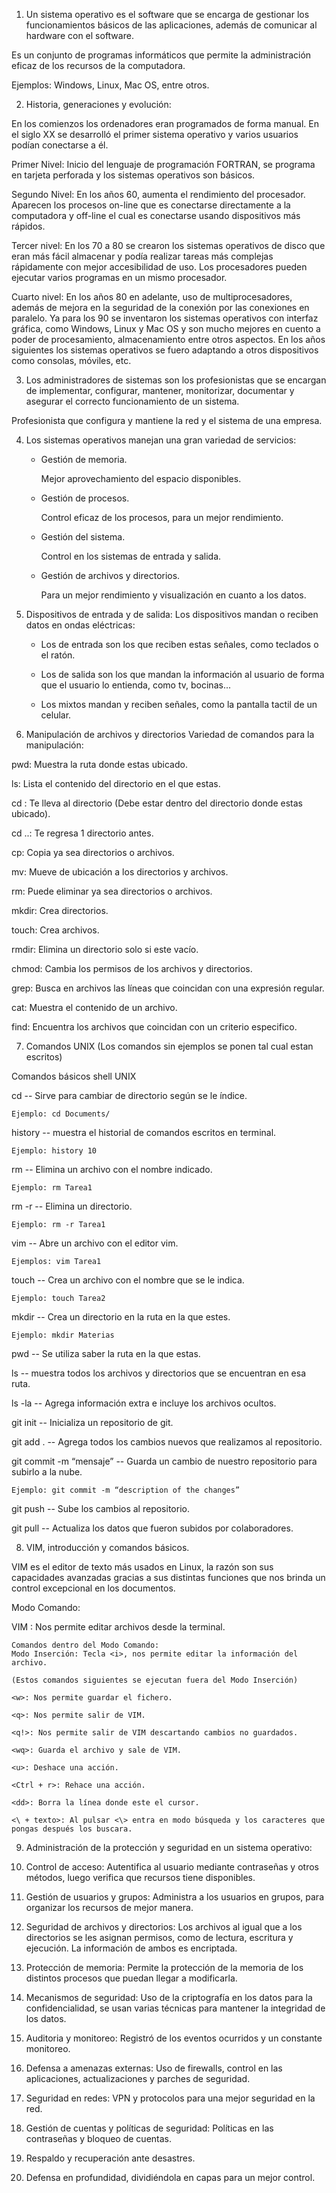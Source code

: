 1. Un sistema operativo es el software que se encarga de gestionar los funcionamientos básicos de las aplicaciones, además de comunicar al hardware con el software.

Es un conjunto de programas informáticos que permite la administración eficaz de los recursos de la computadora.

Ejemplos: Windows, Linux, Mac OS, entre otros.

2. Historia, generaciones y evolución:

En los comienzos los ordenadores eran programados de forma manual. En el siglo XX se desarrolló el primer sistema operativo y varios usuarios podían conectarse a él.

Primer Nivel:
Inicio del lenguaje de programación FORTRAN, se programa en tarjeta perforada y los sistemas operativos son básicos.

Segundo Nivel:
En los años 60, aumenta el rendimiento del procesador. Aparecen los procesos on-line que es conectarse directamente a la computadora y off-line el cual es conectarse usando dispositivos más rápidos.

Tercer nivel:
En los 70 a 80 se crearon los sistemas operativos de disco que eran más fácil almacenar y podía realizar tareas más complejas rápidamente con mejor accesibilidad de uso. 
Los procesadores pueden ejecutar varios programas en un mismo procesador.

Cuarto nivel:
En los años 80 en adelante, uso de multiprocesadores, además de mejora en la seguridad de la conexión por las conexiones en paralelo.
Ya para los 90 se inventaron los sistemas operativos con interfaz gráfica, como Windows, Linux y Mac OS y son mucho mejores en cuento a poder de procesamiento, almacenamiento entre otros aspectos.
En los años siguientes los sistemas operativos se fuero adaptando a otros dispositivos como consolas, móviles, etc.

3. Los administradores de sistemas son los profesionistas que se encargan de implementar, configurar, mantener, monitorizar, documentar y asegurar el correcto funcionamiento de un sistema.

Profesionista que configura y mantiene la red y el sistema de una empresa.

4. Los sistemas operativos manejan una gran variedad de servicios: 
    - Gestión de memoria.

        Mejor aprovechamiento del espacio disponibles.
    - Gestión de procesos.

        Control eficaz de los procesos, para un mejor rendimiento.
    - Gestión del sistema.

        Control en los sistemas de entrada y salida.
    - Gestión de archivos y directorios.

        Para un mejor rendimiento y visualización en cuanto a los datos.

5. Dispositivos de entrada y de salida:
    Los dispositivos mandan o reciben datos en ondas eléctricas:

    - Los de entrada son los que reciben estas señales, como teclados o el ratón.

    - Los de salida son los que mandan la información al usuario de forma que el usuario lo entienda, como tv, bocinas...

    - Los mixtos mandan y reciben señales, como la pantalla tactil de un celular.

6. Manipulación de archivos y directorios
Variedad de comandos para la manipulación:

pwd: Muestra la ruta donde estas ubicado.

ls: Lista el contenido del directorio en el que estas.

cd <directorio>: Te lleva al directorio (Debe estar dentro del directorio donde estas ubicado).

cd ..: Te regresa 1 directorio antes.

cp: Copia ya sea directorios o archivos.

mv: Mueve de ubicación a los directorios y archivos.

rm: Puede eliminar ya sea directorios o archivos.

mkdir: Crea directorios.

touch: Crea archivos.

rmdir: Elimina un directorio solo si este vacío.

chmod: Cambia los permisos de los archivos y directorios.

grep: Busca en archivos las líneas que coincidan con una expresión regular.

cat: Muestra el contenido de un archivo.

find: Encuentra los archivos que coincidan con un criterio especifico.


7. Comandos UNIX
(Los comandos sin ejemplos se ponen tal cual estan escritos)

Comandos básicos shell UNIX

cd <folderName> -- Sirve para cambiar de directorio según se le índice.

    Ejemplo: cd Documents/

history <number> -- muestra el historial de comandos escritos en terminal.

    Ejemplo: history 10

rm <fileName> -- Elimina un archivo con el nombre indicado.

    Ejemplo: rm Tarea1

rm -r <folderName> -- Elimina un directorio.

    Ejemplo: rm -r Tarea1

vim <fileName> -- Abre un archivo con el editor vim.

    Ejemplos: vim Tarea1

touch <fileName> -- Crea un archivo con el nombre que se le indica.

    Ejemplo: touch Tarea2

mkdir <folderName> -- Crea un directorio en la ruta en la que estes.

    Ejemplo: mkdir Materias

pwd -- Se utiliza saber la ruta en la que estas.

ls -- muestra todos los archivos y directorios que se encuentran en esa ruta.

ls -la -- Agrega información extra e incluye los archivos ocultos.

git init -- Inicializa un repositorio de git.

git add . -- Agrega todos los cambios nuevos que realizamos al repositorio.

git commit -m “mensaje” -- Guarda un cambio de nuestro repositorio para subirlo a la nube.

    Ejemplo: git commit -m “description of the changes”

git push -- Sube los cambios al repositorio.

git pull -- Actualiza los datos que fueron subidos por colaboradores.


8.  VIM, introducción y comandos básicos.

VIM es el editor de texto más usados en Linux, la razón son sus capacidades avanzadas gracias a sus distintas funciones que nos brinda un control excepcional en los documentos.

Modo Comando:

VIM <archivo>: Nos permite editar archivos desde la terminal.

    Comandos dentro del Modo Comando:
    Modo Inserción: Tecla <i>, nos permite editar la información del archivo.

    (Estos comandos siguientes se ejecutan fuera del Modo Inserción)

    <w>: Nos permite guardar el fichero.

    <q>: Nos permite salir de VIM.

    <q!>: Nos permite salir de VIM descartando cambios no guardados.

    <wq>: Guarda el archivo y sale de VIM.

    <u>: Deshace una acción.

    <Ctrl + r>: Rehace una acción.

    <dd>: Borra la línea donde este el cursor.

    <\ + texto>: Al pulsar <\> entra en modo búsqueda y los caracteres que pongas después los buscara.


9. Administración de la protección y seguridad en un sistema operativo:

1. Control de acceso: Autentifica al usuario mediante contraseñas y otros métodos, luego verifica que recursos tiene disponibles.

2. Gestión de usuarios y grupos: Administra a los usuarios en grupos, para organizar los recursos de mejor manera.

3. Seguridad de archivos y directorios: Los archivos al igual que a los directorios se les asignan permisos, como de lectura, escritura y ejecución. La información de ambos es encriptada.

4. Protección de memoria: Permite la protección de la memoria de los distintos procesos que puedan llegar a modificarla.

5. Mecanismos de seguridad: Uso de la criptografía en los datos para la confidencialidad, se usan varias técnicas para mantener la integridad de los datos.

6. Auditoria y monitoreo: Registró de los eventos ocurridos y un constante monitoreo.

7. Defensa a amenazas externas: Uso de firewalls, control en las aplicaciones, actualizaciones y parches de seguridad.

8. Seguridad en redes: VPN y protocolos para una mejor seguridad en la red.

9. Gestión de cuentas y políticas de seguridad: Políticas en las contraseñas y bloqueo de cuentas.

10. Respaldo y recuperación ante desastres.

11. Defensa en profundidad, dividiéndola en capas para un mejor control.
